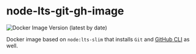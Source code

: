 # node-lts-git-gh-image

![Docker Image Version (latest by date)](https://img.shields.io/docker/v/neverendingqs/node-lts-git-gh-image?label=docker)

Docker image based on `node:lts-slim` that installs `Git` and [GitHub CLI](https://github.com/cli/cli) as well.
